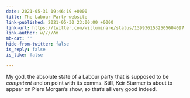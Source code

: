 ```yaml
---
date: 2021-05-31 19:46:19 +0000
title: The Labour Party website
link-published: 2021-05-30 23:00:00 +0000
link-url: https://twitter.com/willuminare/status/1399361532505604097
link-author: w////Λm
mb-cat: ''
hide-from-twitter: false
is_reply: false
is_like: false

---
```

My god, the absolute state of a Labour party that is supposed to be _competent_ and on point with its comms. Still, Keir Starmer is about to appear on Piers Morgan’s show, so that’s all very good indeed.